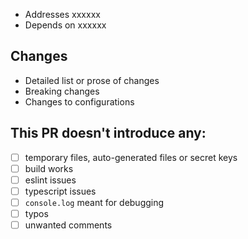 - Addresses xxxxxx
- Depends on xxxxxx

## Changes

* Detailed list or prose of changes
* Breaking changes
* Changes to configurations

## This PR doesn't introduce any:

- [ ] temporary files, auto-generated files or secret keys
- [ ] build works
- [ ] eslint issues
- [ ] typescript issues
- [ ] `console.log` meant for debugging
- [ ] typos
- [ ] unwanted comments
